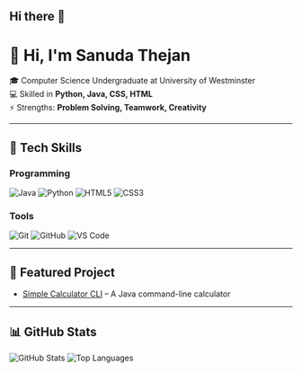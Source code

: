 ## Hi there 👋
# 👋 Hi, I'm Sanuda Thejan  

🎓 Computer Science Undergraduate at University of Westminster  
💻 Skilled in **Python, Java, CSS, HTML**  
⚡ Strengths: **Problem Solving, Teamwork, Creativity**  

---

## 🚀 Tech Skills  

### Programming  
![Java](https://img.shields.io/badge/Java-ED8B00?style=for-the-badge&logo=java&logoColor=white)
![Python](https://img.shields.io/badge/Python-3776AB?style=for-the-badge&logo=python&logoColor=white)
![HTML5](https://img.shields.io/badge/HTML5-E34F26?style=for-the-badge&logo=html5&logoColor=white)
![CSS3](https://img.shields.io/badge/CSS3-1572B6?style=for-the-badge&logo=css3&logoColor=white)

### Tools  
![Git](https://img.shields.io/badge/Git-F05032?style=for-the-badge&logo=git&logoColor=white)
![GitHub](https://img.shields.io/badge/GitHub-100000?style=for-the-badge&logo=github&logoColor=white)
![VS Code](https://img.shields.io/badge/VS%20Code-0078d7?style=for-the-badge&logo=visual-studio-code&logoColor=white)

---

## 📌 Featured Project  
- [Simple Calculator CLI](https://github.com/YOUR-USERNAME/simple-calculator-cli) – A Java command-line calculator  

---

## 📊 GitHub Stats  

![GitHub Stats](https://github-readme-stats.vercel.app/api?username=YOUR-USERNAME&show_icons=true&theme=tokyonight)
![Top Languages](https://github-readme-stats.vercel.app/api/top-langs/?username=YOUR-USERNAME&layout=compact&theme=tokyonight)



